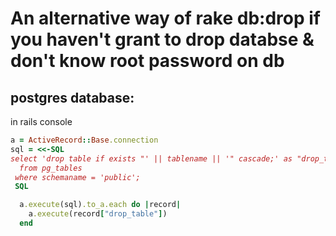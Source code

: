 # An alternative way of rake db:drop if you haven't grant to drop databse & don't know root password on db

## postgres database:

in rails console

```ruby
a = ActiveRecord::Base.connection
sql = <<-SQL
select 'drop table if exists "' || tablename || '" cascade;' as "drop_table"
  from pg_tables
 where schemaname = 'public';
 SQL

  a.execute(sql).to_a.each do |record|
    a.execute(record["drop_table"])
  end
```
